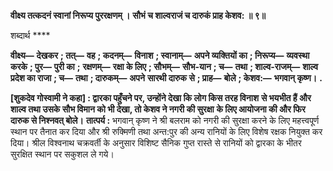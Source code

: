**वीक्ष्य तत्कदनं स्वानां निरूप्य पुररक्षणम् ।** **सौभं च शाल्वराजं च दारुकं प्राह केशव: ॥ ९॥** 

शब्दार्थ **** 

**वीक्ष्य—** **देखकर** **; तत्—** **वह** **; कदनम्—** **विनाश** **; स्वानाम्—** **अपने व्यक्तियों का** **; निरूप्य—** **व्यवस्था करके** **; पुर—** **पुरी का** **;** **रक्षणम्—** **रक्षा के लिए** **; सौभम्—** **सौभ-यान** **; च—** **तथा** **; शाल्व-राजम्—** **शाल्व प्रदेश का राजा** **; च—** **तथा** **; दारुकम्—** **अपने** **सारथी दारुक से** **; प्राह—** **बोले** **; केशव:—** **भगवान् कृष्ण।** **.** 

**[शुकदेव गोस्वामी ने कहा] : द्वारका पहुँचने पर, उन्होंने देखा कि लोग किस तरह विनाश** **से भयभीत हैं और शाल्व तथा उसके सौभ विमान को भी देखा, तो केशव ने नगरी की सुरक्षा** **के लिए आयोजना की और फिर दारुक से निश्नवत् बोले।** **तात्पर्य :** भगवान् कृष्ण ने श्री बलराम को नगरी की सुरक्षा करने के लिए महत्त्वपूर्ण स्थान पर तैनात कर दिया और श्री रुक्मिणी तथा अन्त:पुर की अन्य रानियों के लिए विशेष रक्षक नियुक्त कर दिया। श्रील विश्वनाथ चक्रवर्ती के अनुसार विशिष्ट सैनिक गुप्त रास्ते से रानियों को द्वारका के भीतर सुरक्षित स्थान पर सकुशल ले गये।  